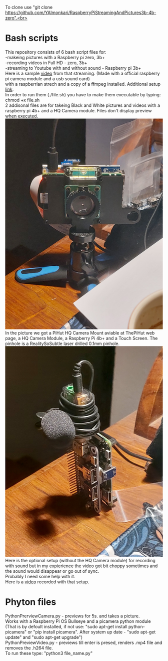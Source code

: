 To clone use "git clone https://github.com/YAlmonkari/RaspberryPiStreamingAndPictures3b-4b-zero".<br>
<h1>Bash scripts</h1>
This repository consists of 6 bash script files for:<br>
-makeing pictures with a Raspberry pi zero, 3b+<br>
-recording videos in Full HD - zero, 3b+<br>
-streaming to Youtube with and without sound - Raspberry pi 3b+<br>
Here is a sample <a href=https://youtube.com/live/PTZmwGcl-UY>video</a> from that streaming. (Made with a official raspberry pi camera module and a usb sound card)<br>
with a raspberrian strech and a copy of a ffmpeg installed. Additional setup <a href=https://www.digikey.com/en/maker/tutorials/2016/streaming-live-to-youtube-and-facebook-using-raspberry-pi-camera>link</a>.<br>
In order to run them (./file.sh) you have to make them executable by typing: chmod +x file.sh<br>
2 addisonal files are for takeing Black and White pictures and videos with a raspberry pi 4b+ and a HQ Camera module. Files don't display preview when executed.<br>
<img src=20231225_160443.jpg>
In the picture we got a PiHut HQ Camera Mount aviable at ThePiHut web page, a HQ Camera Module, a Raspberry Pi 4b+ and a Touch Screen. The pinhole is a RealitySoSubtle laser drilled 0.1mm pinhole.
<img src=20231225_173752.jpg>
Here is the optional setup (without the HQ Camera module) for recording with sound but in my expierience the video got bit choppy sometimes and the sound would disappear or go out of sync.<br>
Probably I need some help with it.<br>
Here is a <a href=https://youtu.be/ZF2mWPosFeI>video</a> recorded with that setup.
<h1>Phyton files</h1>
PythonPrerviewCamera.py - previews for 5s. and takes a picture.<br>
Works with a Raspberry Pi OS Bullseye and a picamera python module (That is by defoult installed, if not use: "sudo apt-get install python-picamera" or "pip install picamera". After system up date - "sudo apt-get update" and "sudo apt-get upgrade")<br>
PythonPreviewVideo.py - previews till enter is presed, renders .mp4 file and removes the .h264 file.<br>
To run these type: "python3 file_name.py"
